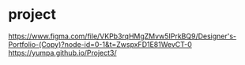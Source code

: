 # project
https://www.figma.com/file/VKPb3rqHMgZMvw5IPrkBQ9/Designer's-Portfolio-(Copy)?node-id=0-1&t=ZwspxFD1E81WevCT-0
https://yumpa.github.io/Project3/
